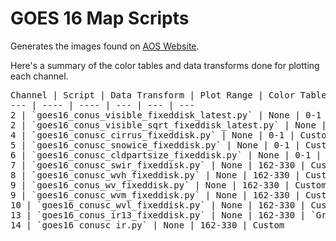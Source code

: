 # GOES 16 Map Scripts

Generates the images found on [AOS Website](http://www.aos.wisc.edu/weather/wx_obs/GOES16_conus.html).

Here's a summary of the color tables and data transforms done for plotting
each channel.

<PRE>
Channel | Script | Data Transform | Plot Range | Color Table
--- | ---- | ---- | --- | --- | ---
2 | `goes16_conus_visible_fixeddisk_latest.py` | None | 0-1 | `Greys_r`
2 | `goes16_conus_visible_sqrt_fixeddisk_latest.py` | None | 0-1 | Custom
4 | `goes16_conusc_cirrus_fixeddisk.py` | None | 0-1 | Custom
5 | `goes16_conusc_snowice_fixeddisk.py` | None | 0-1 | Custom
6 | `goes16_conusc_cldpartsize_fixeddisk.py` | None | 0-1 | Custom
7 | `goes16_conusc_swir_fixeddisk.py` | None | 162-330 | Custom
8 | `goes16_conusc_wvh_fixeddisk.py` | None | 162-330 | Custom
9 | `goes16_conus_wv_fixeddisk.py` | None | 162-330 | Custom
9 | `goes16_conusc_wvm_fixeddisk.py` | None | 162-330 | Custom
10 | `goes16_conusc_wvl_fixeddisk.py` | None | 162-330 | Custom
13 | `goes16_conus_ir13_fixeddisk.py` | None | 162-330 | `Greys`
14 | `goes16_conusc_ir.py` | None | 162-330 | Custom
</PRE>
